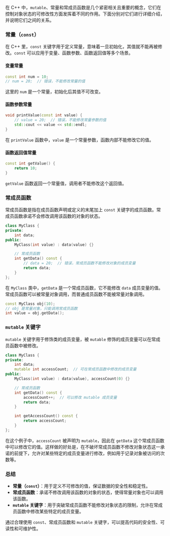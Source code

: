 在 C++ 中，`mutable`、常量和常成员函数是几个紧密相关且重要的概念，它们在控制对象状态的可修改性方面发挥着不同的作用。下面分别对它们进行详细介绍，并说明它们之间的关系。

### 常量（`const`）
在 C++ 里，`const` 关键字用于定义常量，意味着一旦初始化，其值就不能再被修改。`const` 可以应用于变量、函数参数、函数返回值等多个场景。

#### 变量常量
```cpp
const int num = 10;
// num = 20;  // 错误，不能修改常量的值
```
这里的 `num` 是一个常量，初始化后其值不可改变。

#### 函数参数常量
```cpp
void printValue(const int value) {
    // value = 20;  // 错误，不能修改常量参数的值
    std::cout << value << std::endl;
}
```
在 `printValue` 函数中，`value` 是一个常量参数，函数内部不能修改它的值。

#### 函数返回值常量
```cpp
const int getValue() {
    return 10;
}
```
`getValue` 函数返回一个常量值，调用者不能修改这个返回值。

### 常成员函数
常成员函数是指在成员函数声明或定义的末尾加上 `const` 关键字的成员函数。常成员函数承诺不会修改调用该函数的对象的状态。

```cpp
class MyClass {
private:
    int data;
public:
    MyClass(int value) : data(value) {}

    // 常成员函数
    int getData() const {
        // data = 20;  // 错误，常成员函数不能修改对象的成员变量
        return data;
    }
};
```
在 `MyClass` 类中，`getData` 是一个常成员函数，它不能修改 `data` 成员变量的值。常成员函数可以被常量对象调用，而普通成员函数不能被常量对象调用。

```cpp
const MyClass obj(10);
// obj 是常量对象，只能调用常成员函数
int value = obj.getData(); 
```

### `mutable` 关键字
`mutable` 关键字用于修饰类的成员变量，被 `mutable` 修饰的成员变量可以在常成员函数中被修改。

```cpp
class MyClass {
private:
    int data;
    mutable int accessCount;  // 可在常成员函数中修改的成员变量
public:
    MyClass(int value) : data(value), accessCount(0) {}

    // 常成员函数
    int getData() const {
        accessCount++;  // 可以修改 mutable 成员变量
        return data;
    }

    int getAccessCount() const {
        return accessCount;
    }
};
```
在这个例子中，`accessCount` 被声明为 `mutable`，因此在 `getData` 这个常成员函数中可以修改它的值。这样做的好处是，在不破坏常成员函数不修改对象状态这一承诺的前提下，允许对某些特定的成员变量进行修改，例如用于记录对象被访问的次数等。

### 总结
- **常量（`const`）**：用于定义不可修改的值，保证数据的安全性和稳定性。
- **常成员函数**：承诺不修改调用该函数的对象的状态，使得常量对象也可以调用该函数。
- **`mutable` 关键字**：用于突破常成员函数不能修改对象状态的限制，允许在常成员函数中修改某些特定的成员变量。

通过合理使用 `const`、常成员函数和 `mutable` 关键字，可以提高代码的安全性、可读性和可维护性。 